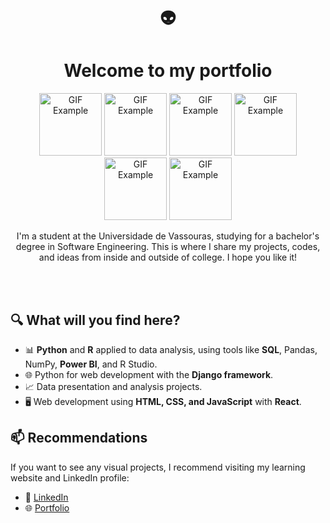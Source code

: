 
<h1 align='center'> 
👽
</h1>
<h1 align='center'> 
  Welcome to my portfolio
</h1>

<p align="center">
  <img src="https://cdn.pixabay.com/animation/2024/10/29/00/46/00-46-41-84_512.gif" width="100" height="auto" alt="GIF Example">
  <img src="https://cdn.pixabay.com/animation/2024/10/29/00/46/00-46-41-84_512.gif" width="100" height="auto" alt="GIF Example">
  <img src="https://cdn.pixabay.com/animation/2024/10/29/00/46/00-46-41-84_512.gif" width="100" height="auto" alt="GIF Example">
  <img src="https://cdn.pixabay.com/animation/2024/10/29/00/46/00-46-41-84_512.gif" width="100" height="auto" alt="GIF Example">
  <img src="https://cdn.pixabay.com/animation/2024/10/29/00/46/00-46-41-84_512.gif" width="100" height="auto" alt="GIF Example">
  <img src="https://cdn.pixabay.com/animation/2024/10/29/00/46/00-46-41-84_512.gif" width="100" height="auto" alt="GIF Example">
</p>

<p align="center">
I'm a student at the Universidade de Vassouras, studying for a bachelor's degree in Software Engineering.  
This is where I share my projects, codes, and ideas from inside and outside of college. I hope you like it!
</p>
<br></br>
<h2>
🔍 What will you find here?
</h2>

- 📊 **Python** and **R** applied to data analysis, using tools like **SQL**, Pandas, NumPy, **Power BI**, and R Studio.
- 🌐 Python for web development with the **Django framework**.
- 📈 Data presentation and analysis projects.
- 🖥️ Web development using **HTML, CSS, and JavaScript** with **React**.

## 📫 Recommendations  

If you want to see any visual projects, I recommend visiting my learning website and LinkedIn profile:

- 💼 [LinkedIn](www.linkedin.com/in/felipesodredf)  
- 🌐 [Portfolio](https://aprendizadoimersivo.com.br/)
